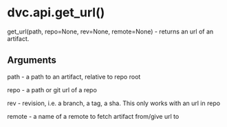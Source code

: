 # dvc.api.get_url()

get_url(path, repo=None, rev=None, remote=None) - returns an url of an artifact.

## Arguments

path - a path to an artifact, relative to repo root

repo - a path or git url of a repo

rev - revision, i.e. a branch, a tag, a sha. This only works with an url in repo

remote - a name of a remote to fetch artifact from/give url to
